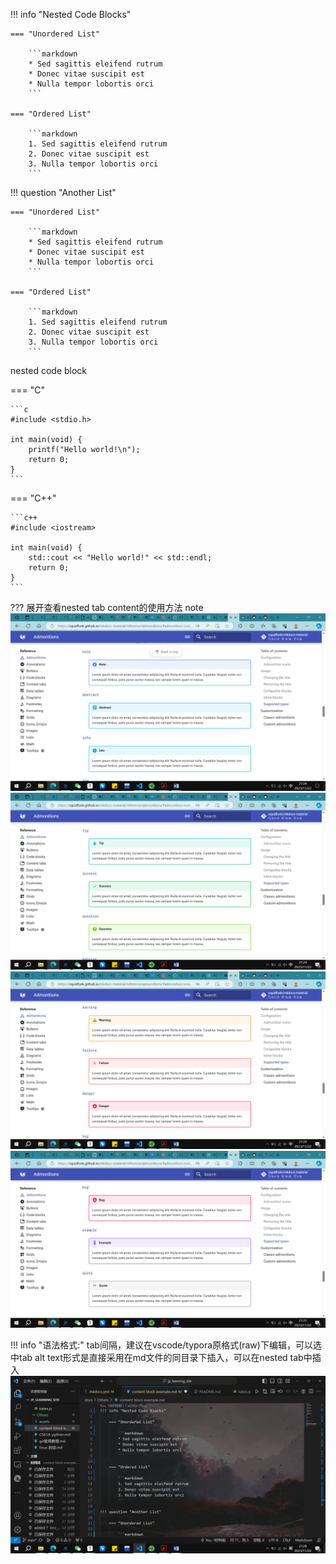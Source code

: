 !!! info "Nested Code Blocks"

    === "Unordered List"
    
        ```markdown
        * Sed sagittis eleifend rutrum
        * Donec vitae suscipit est
        * Nulla tempor lobortis orci
        ```
    
    === "Ordered List"
    
        ```markdown
        1. Sed sagittis eleifend rutrum
        2. Donec vitae suscipit est
        3. Nulla tempor lobortis orci
        ```

!!! question "Another List"

    === "Unordered List"
    
        ```markdown
        * Sed sagittis eleifend rutrum
        * Donec vitae suscipit est
        * Nulla tempor lobortis orci
        ```
    
    === "Ordered List"
    
        ```markdown
        1. Sed sagittis eleifend rutrum
        2. Donec vitae suscipit est
        3. Nulla tempor lobortis orci
        ```

nested code block

=== "C"

    ```c
    #include <stdio.h>
    
    int main(void) {
        printf("Hello world!\n");
        return 0;
    }
    ```

=== "C++"

    ```c++
    #include <iostream>
    
    int main(void) {
        std::cout << "Hello world!" << std::endl;
        return 0;
    }
    ```

??? 展开查看nested tab content的使用方法
    note
​        ![image-20231122212434109](./assets/image-20231122212434109.png)
        ![image-20231122212445416](./assets/image-20231122212445416.png)
        ![image-20231122212455299](./assets/image-20231122212455299.png)
        ![image-20231122212504669](./assets/image-20231122212504669.png)

!!! info "语法格式:"
    tab间隔，建议在vscode/typora原格式(raw)下编辑，可以选中tab
    alt text形式是直接采用在md文件的同目录下插入，可以在nested tab中插入
    ![Alt text](image.png)

